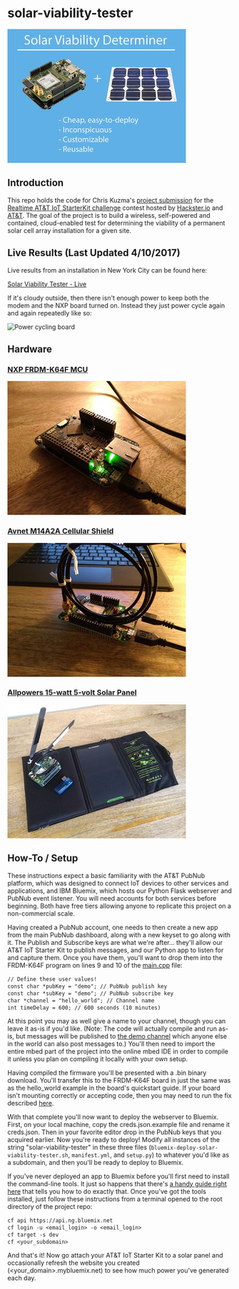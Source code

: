# solar-viability-tester

![Main project image](https://github.com/ckuzma/solar-viability-tester/blob/master/photos/project_image.jpg)

## Introduction
This repo holds the code for Chris Kuzma's [project submission](https://www.hackster.io/kuzma/solar-viability-tester-6cb5f1) for the [Realtime AT&T IoT StarterKit challenge](https://www.hackster.io/contests/RealtimeAT&TIoTStarterKit) contest hosted by [Hackster.io](https://www.hackster.io/) and [AT&T](https://www.att.com/). The goal of the project is to build a wireless, self-powered and contained, cloud-enabled test for determining the viability of a permanent solar cell array installation for a given site.

## Live Results (Last Updated 4/10/2017)
Live results from an installation in New York City can be found here:

[Solar Viability Tester - Live](https://solar-viability-tester.mybluemix.net/)

If it's cloudy outside, then there isn't enough power to keep both the modem and the NXP board turned on. Instead they just power cycle again and again repeatedly like so:

![Power cycling board](https://github.com/ckuzma/solar-viability-tester/blob/master/photos/k64f_power_flash.gif)

## Hardware
### [NXP FRDM-K64F MCU](https://developer.mbed.org/platforms/FRDM-K64F/)
![NXP FRDM-K64F MCU](https://github.com/ckuzma/solar-viability-tester/blob/master/photos/frdm.jpg)

### [Avnet M14A2A Cellular Shield](http://cloudconnectkits.org/product/att-cellular-iot-starter-kit)
![Avnet M14A2A Cellular Shield](https://github.com/ckuzma/solar-viability-tester/blob/master/photos/wnc_modem.jpg)

### [Allpowers 15-watt 5-volt Solar Panel](https://www.amazon.com/ALLPOWERS-Portable-Foldable-Technology-Sunpower/dp/B0188OTGYA)
![Whole kit laid on top of solar panel](https://github.com/ckuzma/solar-viability-tester/blob/master/photos/all_hardware.jpg)

## How-To / Setup
These instructions expect a basic familiarity with the AT&T PubNub platform, which was designed to connect IoT devices to other services and applications, and IBM Bluemix, which hosts our Python Flask webserver and PubNub event listener. You will need accounts for both services before beginning. Both have free tiers allowing anyone to replicate this project on a non-commercial scale.

Having created a PubNub account, one needs to then create a new app from the main PubNub dashboard, along with a new keyset to go along with it. The Publish and Subscribe keys are what we're after... they'll allow our AT&T IoT Starter Kit to publish messages, and our Python app to listen for and capture them. Once you have them, you'll want to drop them into the FRDM-K64F program on lines 9 and 10 of the [main.cpp](https://github.com/ckuzma/solar-viability-tester/blob/master/mbed/Solar_Viability_Tester/main.cpp) file:

```
// Define these user values!
const char *pubKey = "demo"; // PubNub publish key
const char *subKey = "demo"; // PubNub subscribe key
char *channel = "hello_world"; // Channel name
int timeDelay = 600; // 600 seconds (10 minutes)
```

At this point you may as well give a name to your channel, though you can leave it as-is if you'd like. (Note: The code will actually compile and run as-is, but messages will be published to [the demo channel](https://www.pubnub.com/docs/console?channel=hello_world&origin=pubsub.pubnub.com&sub=demo&pub=demo) which anyone else in the world can also post messages to.) You'll then need to import the entire mbed part of the project into the online mbed IDE in order to compile it unless you plan on compiling it locally with your own setup.

Having compiled the firmware you'll be presented with a .bin binary download. You'll transfer this to the FRDM-K64F board in just the same was as the hello_world example in the board's quickstart guide. If your board isn't mounting correctly or accepting code, then you may need to run the fix described [here](https://www.hackster.io/kuzma/solar-viability-tester-6cb5f1#toc-fix-for-frdm-board-not-mounting---accepting-code-8).

With that complete you'll now want to deploy the webserver to Bluemix. First, on your local machine, copy the creds.json.example file and rename it creds.json. Then in your favorite editor drop in the PubNub keys that you acquired earlier. Now you're ready to deploy! Modify all instances of the string "solar-viability-tester" in these three files (`bluemix-deploy-solar-viability-tester.sh`, `manifest.yml`, and `setup.py`) to whatever you'd like as a subdomain, and then you'll be ready to deploy to Bluemix.

If you've never deployed an app to Bluemix before you'll first need to install the command-line tools. It just so happens that there's [a handy guide right here](https://console.ng.bluemix.net/docs/cli/index.html) that tells you how to do exactly that. Once you've got the tools installed, just follow these instructions from a terminal opened to the root directory of the project repo:

```
cf api https://api.ng.bluemix.net
cf login -u <email_login> -o <email_login>
cf target -s dev
cf <your_subdomain>
```

And that's it! Now go attach your AT&T IoT Starter Kit to a solar panel and occasionally refresh the website you created (<your_domain>.mybluemix.net) to see how much power you've generated each day.
